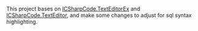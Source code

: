This project bases on [ICSharpCode.TextEditorEx](https://github.com/StefH/ICSharpCode.TextEditorEx) and [ICSharpCode.TextEditor](https://github.com/netsparker/ICSharpCode.TextEditor
), and make some changes to adjust for sql syntax highlighting.
